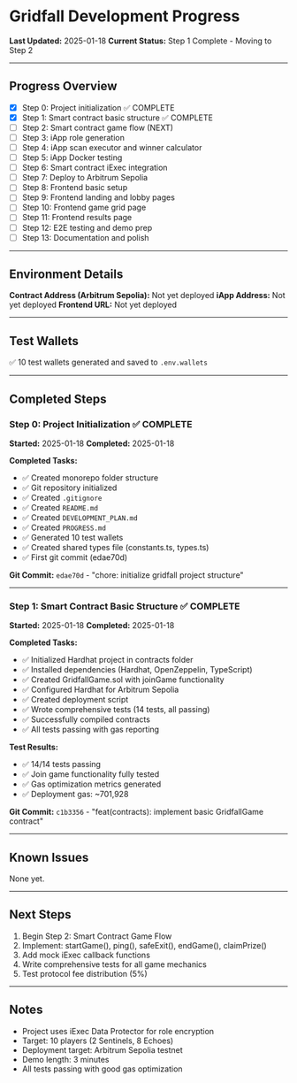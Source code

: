 # Gridfall Development Progress

**Last Updated:** 2025-01-18
**Current Status:** Step 1 Complete - Moving to Step 2

---

## Progress Overview

- [x] Step 0: Project initialization ✅ COMPLETE
- [x] Step 1: Smart contract basic structure ✅ COMPLETE
- [ ] Step 2: Smart contract game flow (NEXT)
- [ ] Step 3: iApp role generation
- [ ] Step 4: iApp scan executor and winner calculator
- [ ] Step 5: iApp Docker testing
- [ ] Step 6: Smart contract iExec integration
- [ ] Step 7: Deploy to Arbitrum Sepolia
- [ ] Step 8: Frontend basic setup
- [ ] Step 9: Frontend landing and lobby pages
- [ ] Step 10: Frontend game grid page
- [ ] Step 11: Frontend results page
- [ ] Step 12: E2E testing and demo prep
- [ ] Step 13: Documentation and polish

---

## Environment Details

**Contract Address (Arbitrum Sepolia):** Not yet deployed
**iApp Address:** Not yet deployed
**Frontend URL:** Not yet deployed

---

## Test Wallets

✅ 10 test wallets generated and saved to `.env.wallets`

---

## Completed Steps

### Step 0: Project Initialization ✅ COMPLETE
**Started:** 2025-01-18
**Completed:** 2025-01-18

**Completed Tasks:**
- ✅ Created monorepo folder structure
- ✅ Git repository initialized
- ✅ Created `.gitignore`
- ✅ Created `README.md`
- ✅ Created `DEVELOPMENT_PLAN.md`
- ✅ Created `PROGRESS.md`
- ✅ Generated 10 test wallets
- ✅ Created shared types file (constants.ts, types.ts)
- ✅ First git commit (edae70d)

**Git Commit:** `edae70d` - "chore: initialize gridfall project structure"

---

### Step 1: Smart Contract Basic Structure ✅ COMPLETE
**Started:** 2025-01-18
**Completed:** 2025-01-18

**Completed Tasks:**
- ✅ Initialized Hardhat project in contracts folder
- ✅ Installed dependencies (Hardhat, OpenZeppelin, TypeScript)
- ✅ Created GridfallGame.sol with joinGame functionality
- ✅ Configured Hardhat for Arbitrum Sepolia
- ✅ Created deployment script
- ✅ Wrote comprehensive tests (14 tests, all passing)
- ✅ Successfully compiled contracts
- ✅ All tests passing with gas reporting

**Test Results:**
- ✅ 14/14 tests passing
- ✅ Join game functionality fully tested
- ✅ Gas optimization metrics generated
- ✅ Deployment gas: ~701,928

**Git Commit:** `c1b3356` - "feat(contracts): implement basic GridfallGame contract"

---

## Known Issues

None yet.

---

## Next Steps

1. Begin Step 2: Smart Contract Game Flow
2. Implement: startGame(), ping(), safeExit(), endGame(), claimPrize()
3. Add mock iExec callback functions
4. Write comprehensive tests for all game mechanics
5. Test protocol fee distribution (5%)

---

## Notes

- Project uses iExec Data Protector for role encryption
- Target: 10 players (2 Sentinels, 8 Echoes)
- Deployment target: Arbitrum Sepolia testnet
- Demo length: 3 minutes
- All tests passing with good gas optimization
